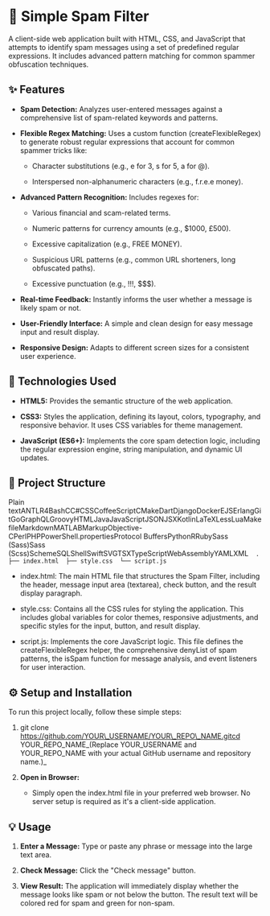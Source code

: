 📧 Simple Spam Filter
=====================

A client-side web application built with HTML, CSS, and JavaScript that attempts to identify spam messages using a set of predefined regular expressions. It includes advanced pattern matching for common spammer obfuscation techniques.

✨ Features
----------

*   **Spam Detection:** Analyzes user-entered messages against a comprehensive list of spam-related keywords and patterns.
    
*   **Flexible Regex Matching:** Uses a custom function (createFlexibleRegex) to generate robust regular expressions that account for common spammer tricks like:
    
    *   Character substitutions (e.g., e for 3, s for 5, a for @).
        
    *   Interspersed non-alphanumeric characters (e.g., f.r.e.e money).
        
*   **Advanced Pattern Recognition:** Includes regexes for:
    
    *   Various financial and scam-related terms.
        
    *   Numeric patterns for currency amounts (e.g., $1000, £500).
        
    *   Excessive capitalization (e.g., FREE MONEY).
        
    *   Suspicious URL patterns (e.g., common URL shorteners, long obfuscated paths).
        
    *   Excessive punctuation (e.g., !!!, $$$).
        
*   **Real-time Feedback:** Instantly informs the user whether a message is likely spam or not.
    
*   **User-Friendly Interface:** A simple and clean design for easy message input and result display.
    
*   **Responsive Design:** Adapts to different screen sizes for a consistent user experience.
    

🚀 Technologies Used
--------------------

*   **HTML5:** Provides the semantic structure of the web application.
    
*   **CSS3:** Styles the application, defining its layout, colors, typography, and responsive behavior. It uses CSS variables for theme management.
    
*   **JavaScript (ES6+):** Implements the core spam detection logic, including the regular expression engine, string manipulation, and dynamic UI updates.
    

📁 Project Structure
--------------------

Plain textANTLR4BashCC#CSSCoffeeScriptCMakeDartDjangoDockerEJSErlangGitGoGraphQLGroovyHTMLJavaJavaScriptJSONJSXKotlinLaTeXLessLuaMakefileMarkdownMATLABMarkupObjective-CPerlPHPPowerShell.propertiesProtocol BuffersPythonRRubySass (Sass)Sass (Scss)SchemeSQLShellSwiftSVGTSXTypeScriptWebAssemblyYAMLXML`   .  ├── index.html  ├── style.css  └── script.js   `

*   index.html: The main HTML file that structures the Spam Filter, including the header, message input area (textarea), check button, and the result display paragraph.
    
*   style.css: Contains all the CSS rules for styling the application. This includes global variables for color themes, responsive adjustments, and specific styles for the input, button, and result display.
    
*   script.js: Implements the core JavaScript logic. This file defines the createFlexibleRegex helper, the comprehensive denyList of spam patterns, the isSpam function for message analysis, and event listeners for user interaction.
    

⚙️ Setup and Installation
-------------------------

To run this project locally, follow these simple steps:

1.  git clone https://github.com/YOUR\_USERNAME/YOUR\_REPO\_NAME.gitcd YOUR\_REPO\_NAME_(Replace YOUR\_USERNAME and YOUR\_REPO\_NAME with your actual GitHub username and repository name.)_
    
2.  **Open in Browser:**
    
    *   Simply open the index.html file in your preferred web browser. No server setup is required as it's a client-side application.
        

💡 Usage
--------

1.  **Enter a Message:** Type or paste any phrase or message into the large text area.
    
2.  **Check Message:** Click the "Check message" button.
    
3.  **View Result:** The application will immediately display whether the message looks like spam or not below the button. The result text will be colored red for spam and green for non-spam.